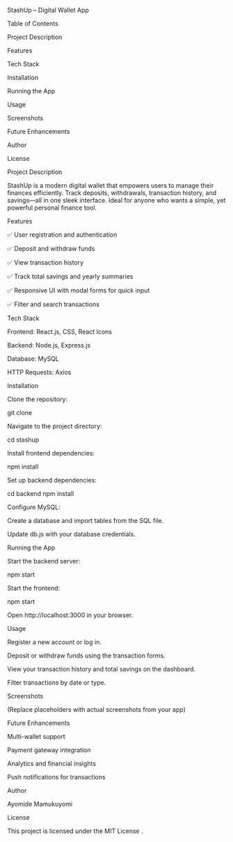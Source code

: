 StashUp – Digital Wallet App

Table of Contents

Project Description

Features

Tech Stack

Installation

Running the App

Usage

Screenshots

Future Enhancements

Author

License

Project Description

StashUp is a modern digital wallet that empowers users to manage their finances efficiently. Track deposits, withdrawals, transaction history, and savings—all in one sleek interface. Ideal for anyone who wants a simple, yet powerful personal finance tool.

Features

✅ User registration and authentication

✅ Deposit and withdraw funds

✅ View transaction history

✅ Track total savings and yearly summaries

✅ Responsive UI with modal forms for quick input

✅ Filter and search transactions

Tech Stack

Frontend: React.js, CSS, React Icons

Backend: Node.js, Express.js

Database: MySQL

HTTP Requests: Axios

Installation

Clone the repository:

git clone <your-repo-link>


Navigate to the project directory:

cd stashup


Install frontend dependencies:

npm install


Set up backend dependencies:

cd backend
npm install


Configure MySQL:

Create a database and import tables from the SQL file.

Update db.js with your database credentials.

Running the App

Start the backend server:

npm start


Start the frontend:

npm start


Open http://localhost:3000
 in your browser.

Usage

Register a new account or log in.

Deposit or withdraw funds using the transaction forms.

View your transaction history and total savings on the dashboard.

Filter transactions by date or type.

Screenshots




(Replace placeholders with actual screenshots from your app)

Future Enhancements

Multi-wallet support

Payment gateway integration

Analytics and financial insights

Push notifications for transactions

Author

Ayomide Mamukuyomi

License

This project is licensed under the MIT License
.
